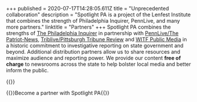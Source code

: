+++
published = 2020-07-17T14:28:05.611Z
title = "Unprecedented collaboration"
description = "Spotlight PA is a project of the Lenfest Institute that combines the strength of Philadelphia Inquirer, PennLive, and many more partners."
linktitle = "Partners"
+++
Spotlight PA combines the strengths of [The Philadelphia Inquirer](https://www.inquirer.com) in partnership with [PennLive/The Patriot-News](https://www.pennlive.com), [Triblive/Pittsburgh Tribune Review](https://www.triblive.com) and [WITF Public Media](https://www.witf.org) in a historic commitment to investigative reporting on state government and beyond. Additional distribution partners allow us to share resources and maximize audience and reporting power. We provide our content **free of charge** to newsrooms across the state to help bolster local media and better inform the public.

{{<partner-logos>}}

{{<right-link href="/contact/">}}Become a partner with Spotlight PA{{</right-link>}}
